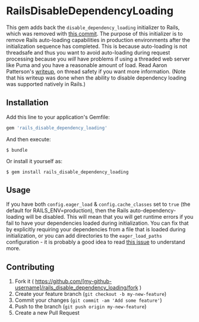 # RailsDisableDependencyLoading

This gem adds back the `disable_dependency_loading` initializer to Rails, which was removed with [this commit](https://github.com/rails/rails/commit/a8bf12979e5fa15282b39c8cfa315e663f613539).
The purpose of this initializer is to remove Rails auto-loading capabilities in production environments after the
initialization sequence has completed. This is because auto-loading is not threadsafe and thus you want to avoid auto-loading
during request processing because you *will* have problems if using a threaded web server like Puma and you have a reasonable amount of load.
Read Aaron Patterson's [writeup](http://tenderlovemaking.com/2012/06/18/removing-config-threadsafe.html),
on thread safety if you want more information. (Note that his writeup was done when the ability to disable dependency
loading was supported natively in Rails.)

## Installation

Add this line to your application's Gemfile:

```ruby
gem 'rails_disable_dependency_loading'
```

And then execute:

    $ bundle

Or install it yourself as:

    $ gem install rails_disable_dependency_loading

## Usage

If you have both `config.eager_load` \& `config.cache_classes` set to `true` (the default for RAILS_ENV=production),
then the Rails auto-dependency-loading will be disabled. This will mean that you will get runtime errors if you fail to
have your dependencies loaded during initialization. You can fix that by explicitly requiring your dependencies from
a file that is loaded during initialization, or you can add directories to the `eager_load_paths` configuration - it is
probably a good idea to read [this issue](https://github.com/rails/rails/issues/13142) to understand more.

## Contributing

1. Fork it ( https://github.com/[my-github-username]/rails_disable_dependency_loading/fork )
2. Create your feature branch (`git checkout -b my-new-feature`)
3. Commit your changes (`git commit -am 'Add some feature'`)
4. Push to the branch (`git push origin my-new-feature`)
5. Create a new Pull Request

